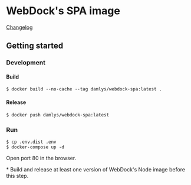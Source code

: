 WebDock's SPA image
========================

[Changelog](CHANGELOG.md)

## Getting started

### Development

#### Build

```
$ docker build --no-cache --tag damlys/webdock-spa:latest .
```

#### Release

```
$ docker push damlys/webdock-spa:latest
```

### Run

```
$ cp .env.dist .env
$ docker-compose up -d
```

Open port 80 in the browser.

\* Build and release at least one version of
WebDock's Node image before this step.
